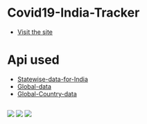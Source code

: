 # Covid19-India-Tracker
* [Visit the site](http://covidindiaa.pythonanywhere.com/)

# Api used
* [Statewise-data-for-India](https://api.covid19india.org/data.json)
* [Global-data](https://corona.lmao.ninja/v2/all)
* [Global-Country-data](https://corona.lmao.ninja/v2/countries#)
##
![](https://github.com/prashantpandey9/Covid19-India-tracker/blob/master/tr3.png)
![](https://github.com/prashantpandey9/Covid19-India-tracker/blob/master/tr2.png)
![](https://github.com/prashantpandey9/Covid19-India-tracker/blob/master/tr4.png)

